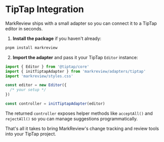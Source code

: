 # TipTap Integration

MarkReview ships with a small adapter so you can connect it to a TipTap editor in seconds.

1. **Install the package** if you haven't already:

```bash
pnpm install markreview
```

2. **Import the adapter** and pass it your TipTap `Editor` instance:

```ts
import { Editor } from '@tiptap/core'
import { initTiptapAdapter } from 'markreview/adapters/tiptap'
import 'markreview/styles.css'

const editor = new Editor({
  /* your setup */
})

const controller = initTiptapAdapter(editor)
```

The returned `controller` exposes helper methods like `acceptAll()` and `rejectAll()` so you can manage suggestions programmatically.

That's all it takes to bring MarkReview's change tracking and review tools into your TipTap project.
